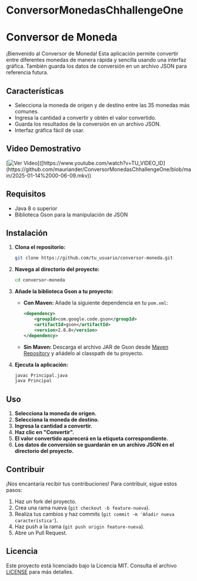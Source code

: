 # ConversorMonedasChhallengeOne
# Conversor de Moneda

¡Bienvenido al Conversor de Moneda! Esta aplicación permite convertir entre diferentes monedas de manera rápida y sencilla usando una interfaz gráfica. También guarda los datos de conversión en un archivo JSON para referencia futura.

## Características

- Selecciona la moneda de origen y de destino entre las 35 monedas más comunes.
- Ingresa la cantidad a convertir y obtén el valor convertido.
- Guarda los resultados de la conversión en un archivo JSON.
- Interfaz gráfica fácil de usar.

## Video Demostrativo

[![Ver Video]([https://img.youtube.com/vi/TU_VIDEO_ID/maxresdefault.jpg](https://github.com/mauriander/ConversorMonedasChhallengeOne/blob/main/2025-01-14%2000-06-09.mkv))]([https://www.youtube.com/watch?v=TU_VIDEO_ID](https://github.com/mauriander/ConversorMonedasChhallengeOne/blob/main/2025-01-14%2000-06-09.mkv))

## Requisitos

- Java 8 o superior
- Biblioteca Gson para la manipulación de JSON

## Instalación

1. **Clona el repositorio:**

    ```sh
    git clone https://github.com/tu_usuario/conversor-moneda.git
    ```

2. **Navega al directorio del proyecto:**

    ```sh
    cd conversor-moneda
    ```

3. **Añade la biblioteca Gson a tu proyecto:**

    - **Con Maven:** Añade la siguiente dependencia en tu `pom.xml`:

        ```xml
        <dependency>
            <groupId>com.google.code.gson</groupId>
            <artifactId>gson</artifactId>
            <version>2.8.8</version>
        </dependency>
        ```

    - **Sin Maven:** Descarga el archivo JAR de Gson desde [Maven Repository](https://mvnrepository.com/artifact/com.google.code.gson/gson) y añádelo al classpath de tu proyecto.

4. **Ejecuta la aplicación:**

    ```sh
    javac Principal.java
    java Principal
    ```

## Uso

1. **Selecciona la moneda de origen.**
2. **Selecciona la moneda de destino.**
3. **Ingresa la cantidad a convertir.**
4. **Haz clic en "Convertir".**
5. **El valor convertido aparecerá en la etiqueta correspondiente.**
6. **Los datos de conversión se guardarán en un archivo JSON en el directorio del proyecto.**

## Contribuir

¡Nos encantaría recibir tus contribuciones! Para contribuir, sigue estos pasos:

1. Haz un fork del proyecto.
2. Crea una rama nueva (`git checkout -b feature-nueva`).
3. Realiza tus cambios y haz commits (`git commit -m 'Añadir nueva característica'`).
4. Haz push a la rama (`git push origin feature-nueva`).
5. Abre un Pull Request.



## Licencia

Este proyecto está licenciado bajo la Licencia MIT. Consulta el archivo [LICENSE](LICENSE) para más detalles.
